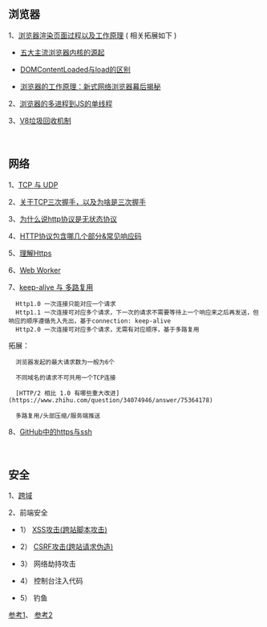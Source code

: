 ## 浏览器

1、[浏览器渲染页面过程以及工作原理](https://segmentfault.com/a/1190000010298038) ( 相关拓展如下 )

* [五大主流浏览器内核的源起](https://blog.csdn.net/Summer_15/article/details/71249203)

* [DOMContentLoaded与load的区别](https://www.cnblogs.com/caizhenbo/p/6679478.html)

* [浏览器的工作原理：新式网络浏览器幕后揭秘](https://www.html5rocks.com/zh/tutorials/internals/howbrowserswork/)

2、[浏览器的多进程到JS的单线程](https://segmentfault.com/a/1190000012925872)

3、[V8垃圾回收机制](https://juejin.im/post/5c8b89f55188257e8e232d99) 

<br/>

## 网络
1、[TCP 与 UDP](https://www.huaweicloud.com/articles/b49c0ecd9fc1d91730566082918b3d48.html)

2、[关于TCP三次握手，以及为啥是三次握手](https://juejin.im/post/5ce39af36fb9a07ed136a9bc)

3、[为什么说http协议是无状态协议](https://www.cnblogs.com/Jadie/p/6877392.html)

4、[HTTP协议包含哪几个部分&常见响应码](http://caibaojian.com/http.html)

5、[理解Https](https://mp.weixin.qq.com/s/StqqafHePlBkWAPQZg3NrA)

6、[Web Worker](http://www.ruanyifeng.com/blog/2018/07/web-worker.html)

7、[keep-alive 与 多路复用](https://juejin.cn/post/6944639173621973005)
   ```
     Http1.0 一次连接只能对应一个请求
     Http1.1 一次连接可对应多个请求，下一次的请求不需要等待上一个响应来之后再发送，但响应的顺序遵循先入先出，基于connection: keep-alive
     Http2.0 一次连接可对应多个请求，无需有对应顺序，基于多路复用
   ```

   拓展：
   ```
     浏览器发起的最大请求数为一般为6个

     不同域名的请求不可共用一个TCP连接

     [HTTP/2 相比 1.0 有哪些重大改进](https://www.zhihu.com/question/34074946/answer/75364178)
   
     多路复用/头部压缩/服务端推送
   ```
   
8、[GitHub中的https与ssh](https://mjd507.github.io/2018/02/09/HTTPS-vs-SSH/)   
   


<br/>

## 安全

  1、[跨域](https://github.com/yang1212/collection-about/issues/22)
  
  2、前端安全

  * 1） [XSS攻击(跨站脚本攻击)](https://tech.meituan.com/2018/09/27/fe-security.html)

  * 2） [CSRF攻击(跨站请求伪造)](https://tech.meituan.com/2018/10/11/fe-security-csrf.html)

  * 3） 网络劫持攻击

  * 4） 控制台注入代码

  * 5） 钓鱼

  
  [参考1](https://segmentfault.com/a/1190000006672214)、
  [参考2](https://zhuanlan.zhihu.com/p/25486768?group_id=820705780520079360)
